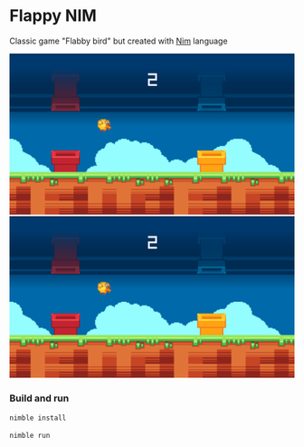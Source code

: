 # Flappy NIM

Classic game "Flabby bird" but created with [Nim](https://nim-lang.org/) language

![Flappy Nim](github/preview.png)
[![Flappy Nim](github/preview.png)](github/flappy.mp4)

### Build and run
```sh
nimble install
```
```sh
nimble run
```

